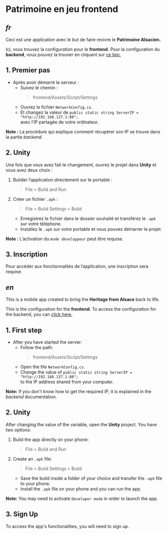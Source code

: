 # Patrimoine en jeu frontend

## *fr*

Ceci est une application avec le but de faire revivre le **Patrimoine Alsacien.**

Ici, vous trouvez la configuration pour le **frontend.** Pour la configuration du **backend**, vous pouvez la trouver en cliquant sur [ce lien.](https://github.com/DragosNH/projet_patrimoine_back)

## 1. Premier pas

- Après avoir démarré le serveur :
    - Suivez le chemin :  
        > frontend/Assets/Script/Settings
    - Ouvrez le fichier `NetworkConfig.cs`.
    - Et changez la valeur de `public static string ServerIP = "http://192.168.137.1:80";`  
      avec l’IP partagée de votre ordinateur.

**Note :** La procédure qui explique comment récupérer son IP se trouve dans la partie *backend*.

## 2. Unity

Une fois que vous avez fait le changement, ouvrez le projet dans **Unity** et vous avez deux choix :
1. Builder l’application directement sur le portable :  
    > File > Build and Run  
2. Créer un fichier `.apk` :  
    > File > Build Settings > Build

    - Enregistrez le fichier dans le dossier souhaité et transférez le `.apk` sur votre téléphone.
    - Installez le `.apk` sur votre portable et vous pouvez démarrer le projet.

**Note :** L’activation du `mode développeur` peut être requise.

## 3. Inscription

Pour accéder aux fonctionnalités de l’application, une inscription sera requise.


## *en*

This is a mobile app created to bring the **Heritage from Alsace** back to life.

This is the configuration for the **frontend**. To access the configuration for the backend, you can [click here.](https://github.com/DragosNH/projet_patrimoine-front)

## 1. First step

- After you have started the server:
    - Follow the path:  
        > frontend/Assets/Script/Settings
    - Open the file `NetworkConfig.cs`.
    - Change the value of `public static string ServerIP = "http://192.168.137.1:80";`  
      to the IP address shared from your computer.

**Note:** If you don't know how to get the required IP, it is explained in the *backend* documentation.

## 2. Unity

After changing the value of the variable, open the **Unity** project. You have two options:
1. Build the app directly on your phone:  
    > File > Build and Run  
2. Create an `.apk` file:  
    > File > Build Settings > Build

    - Save the build inside a folder of your choice and transfer the `.apk` file to your phone.
    - Install the `.apk` file on your phone and you can run the app.

**Note:** You may need to activate `Developer mode` in order to launch the app.

## 3. Sign Up

To access the app's functionalities, you will need to sign up.
